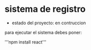<h1> sistema de registro</h1>

- estado del proyecto: en contruccion

para ejecutar el sistema debes poner:

'''npm install react'''
